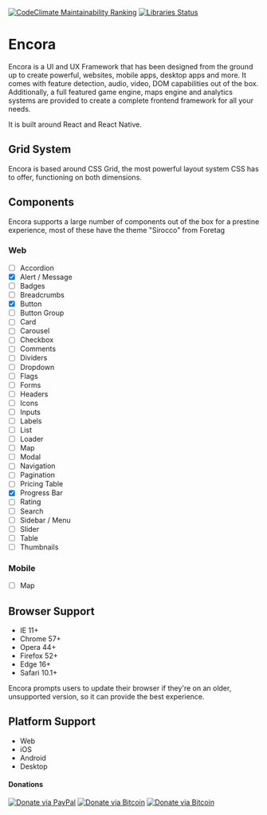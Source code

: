 [![CodeClimate Maintainability Ranking](https://img.shields.io/codeclimate/maintainability/itsezc/Encora?style=for-the-badge&logo=code-climate)](https://codeclimate.com/github/itsezc/Encora)
[![Libraries Status](https://img.shields.io/librariesio/github/itsezc/Encora?style=for-the-badge&logo=libraries.io)](https://libraries.io/github/itsezc/Encora)


# Encora
Encora is a UI and UX Framework that has been designed from the ground up to create powerful, websites, mobile apps, desktop apps and more. It comes with feature detection, audio, video, DOM capabilities out of the box. Additionally, a full featured game engine, maps engine and analytics systems are provided to create a complete frontend framework for all your needs.

It is built around React and React Native.

## Grid System
Encora is based around CSS Grid, the most powerful layout system CSS has to offer, functioning on both dimensions.

## Components

Encora supports a large number of components out of the box for a prestine experience, most of these have the theme "Sirocco" from Foretag

### Web
- [ ] Accordion
- [x] Alert / Message
- [ ] Badges
- [ ] Breadcrumbs
- [x] Button
- [ ] Button Group
- [ ] Card
- [ ] Carousel
- [ ] Checkbox
- [ ] Comments
- [ ] Dividers
- [ ] Dropdown
- [ ] Flags
- [ ] Forms
- [ ] Headers
- [ ] Icons
- [ ] Inputs
- [ ] Labels
- [ ] List
- [ ] Loader
- [ ] Map
- [ ] Modal
- [ ] Navigation
- [ ] Pagination
- [ ] Pricing Table
- [x] Progress Bar
- [ ] Rating
- [ ] Search
- [ ] Sidebar / Menu
- [ ] Slider
- [ ] Table
- [ ] Thumbnails

### Mobile

- [ ] Map

## Browser Support
- IE 11+
- Chrome 57+
- Opera 44+
- Firefox 52+
- Edge 16+
- Safari 10.1+

Encora prompts users to update their browser if they're on an older, unsupported version, so it can provide the best experience.

## Platform Support
- Web
- iOS 
- Android
- Desktop


#### Donations
[![Donate via PayPal](https://img.shields.io/badge/Donate-PayPal-blue.svg?style=for-the-badge&logo=paypal)](https://www.paypal.com/cgi-bin/webscr?cmd=_s-xclick&hosted_button_id=QYKEB6ZGTJNZ4)
[![Donate via Bitcoin](https://img.shields.io/badge/Donate-Bitcoin-orange.svg?style=for-the-badge&logo=bitcoin)](https://www.paypal.com/cgi-bin/webscr?cmd=_s-xclick&hosted_button_id=QYKEB6ZGTJNZ4)
[![Donate via Bitcoin](https://img.shields.io/badge/Donate-Ethereum-red.svg?style=for-the-badge&logo=ethereum)](https://www.paypal.com/cgi-bin/webscr?cmd=_s-xclick&hosted_button_id=QYKEB6ZGTJNZ4)